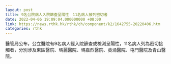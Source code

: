 ```yaml
---
layout: post
title: 9名公院病人入院篩查呈陽性　11名病人被列密切者
date: 2022-04-06 19:09:04.000000000 +08:00
link: https://news.rthk.hk/rthk/ch/component/k2/1642755-20220406.htm
categories: rthk
---
```


醫管局公布，公立醫院有9名病人經入院篩查或檢測呈陽性，11名病人列為密切接觸者，分別涉及東區醫院、瑪麗醫院、瑪嘉烈醫院、葵涌醫院、屯門醫院及青山醫院。
